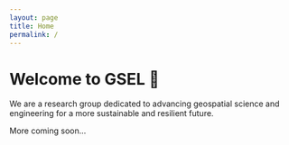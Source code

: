 ```yaml
---
layout: page
title: Home
permalink: /
---
```


# Welcome to GSEL 👋

We are a research group dedicated to advancing geospatial science and engineering for a more sustainable and resilient future.

More coming soon...
